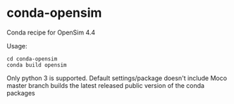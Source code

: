 # conda-opensim
Conda recipe for OpenSim 4.4

Usage:

    cd conda-opensim
    conda build opensim
    
Only python 3 is supported. Default settings/package doesn't include Moco
master branch builds the latest released public version of the conda packages
